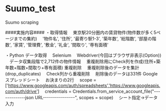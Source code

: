 # Suumo_test
Suumo scraping


####実施内容####
・取得情報
　東京駅20分圏内の賃貸物件(物件数が多く5ページまでの集約)
　'物件名', '住所', '最寄り駅1-3', '築年数', '総階数', '部屋の階数', '家賃', '管理費', '敷金', '礼金', '間取り', '専有面積'

・Python
データ取得
　Selenium
　Webdriver(今回はブラウザ非表示(Option))
　データ収集段階で2,712件の物件情報
　重複削除用にCheck列を作成(住所+築年数+階数+間取り+専有面積)
重複削除
　重複削除後のデータを集計(drop_duplicates)
　Check列から重複削除
　削除後のデータは331件
Googleスプレッドシート
　お決まりの2行
　scope = ['https://www.googleapis.com/auth/spreadsheets','https://www.googleapis.com/auth/drive']
　credentials = Credentials.from_service_account_file("-------------json URL----------------", scopes = scope)
　シート指定→データ入力

